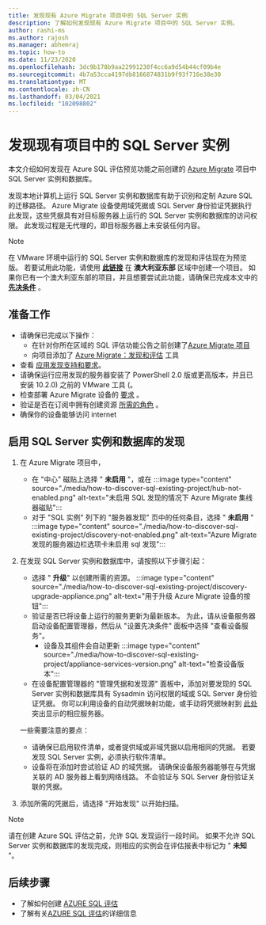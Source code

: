 ```yaml
---
title: 发现现有 Azure Migrate 项目中的 SQL Server 实例
description: 了解如何发现现有 Azure Migrate 项目中的 SQL Server 实例。
author: rashi-ms
ms.author: rajosh
ms.manager: abhemraj
ms.topic: how-to
ms.date: 11/23/2020
ms.openlocfilehash: 3dc9b178b9aa22991230f4cc6a9d54b44cf09b4e
ms.sourcegitcommit: 4b7a53cca4197db8166874831b9f93f716e38e30
ms.translationtype: MT
ms.contentlocale: zh-CN
ms.lasthandoff: 03/04/2021
ms.locfileid: "102098802"
---
```

# <a name="discover-sql-server-instances-in-an-existing-project"></a>发现现有项目中的 SQL Server 实例 

本文介绍如何发现在 Azure SQL 评估预览功能之前创建的 [Azure Migrate](./migrate-services-overview.md) 项目中 SQL Server 实例和数据库。

发现本地计算机上运行 SQL Server 实例和数据库有助于识别和定制 Azure SQL 的迁移路径。 Azure Migrate 设备使用域凭据或 SQL Server 身份验证凭据执行此发现，这些凭据具有对目标服务器上运行的 SQL Server 实例和数据库的访问权限。 此发现过程是无代理的，即目标服务器上未安装任何内容。

> [!Note]
> 在 VMware 环境中运行的 SQL Server 实例和数据库的发现和评估现在为预览版。 若要试用此功能，请使用 [**此链接**](https://aka.ms/AzureMigrate/SQL) 在 **澳大利亚东部** 区域中创建一个项目。 如果你已有一个澳大利亚东部的项目，并且想要尝试此功能，请确保已完成本文中的 [**先决条件**](how-to-discover-sql-existing-project.md) 。

## <a name="before-you-start"></a>准备工作

- 请确保已完成以下操作： 
    - 在针对你所在区域的 SQL 评估功能公告之前创建了[Azure Migrate 项目](./create-manage-projects.md)
    - 向项目添加了 [Azure Migrate：发现和评估](./how-to-assess.md) 工具
- 查看 [应用发现支持和要求](./migrate-support-matrix-vmware.md#vmware-requirements)。
-  请确保运行应用发现的服务器安装了 PowerShell 2.0 版或更高版本，并且已安装 10.2.0) 之前的 VMware 工具 (。
- 检查部署 Azure Migrate 设备的 [要求](./migrate-appliance.md) 。
- 验证是否在订阅中拥有创建资源 [所需的角色](./create-manage-projects.md#verify-permissions) 。
- 确保你的设备能够访问 internet

## <a name="enable-discovery-of-sql-server-instances-and-databases"></a>启用 SQL Server 实例和数据库的发现

1. 在 Azure Migrate 项目中，
    - 在 "中心" 磁贴上选择 " **未启用** "，或在   :::image type="content" source="./media/how-to-discover-sql-existing-project/hub-not-enabled.png" alt-text="未启用 SQL 发现的情况下 Azure Migrate 集线器磁贴":::
    - 对于 "SQL 实例" 列下的 "服务器发现" 页中的任何条目，选择 " **未启用** "   :::image type="content" source="./media/how-to-discover-sql-existing-project/discovery-not-enabled.png" alt-text="Azure Migrate 发现的服务器边栏选项卡未启用 sql 发现":::
2. 在发现 SQL Server 实例和数据库中，请按照以下步骤引起：
    - 选择 " **升级**" 以创建所需的资源。
        :::image type="content" source="./media/how-to-discover-sql-existing-project/discovery-upgrade-appliance.png" alt-text="用于升级 Azure Migrate 设备的按钮":::
    - 验证是否已将设备上运行的服务更新为最新版本。 为此，请从设备服务器启动设备配置管理器，然后从 "设置先决条件" 面板中选择 "查看设备服务"。
        - 设备及其组件会自动更新 :::image type="content" source="./media/how-to-discover-sql-existing-project/appliance-services-version.png" alt-text="检查设备版本":::
    - 在设备配置管理器的 "管理凭据和发现源" 面板中，添加对要发现的 SQL Server 实例和数据库具有 Sysadmin 访问权限的域或 SQL Server 身份验证凭据。 
    你可以利用设备的自动凭据映射功能，或手动将凭据映射到 [此处](https://review.docs.microsoft.com/azure/migrate/tutorial-discover-vmware?branch=release-migrate-sql-scenario#start-continuous-discovery)突出显示的相应服务器。
        
    一些需要注意的要点：
    - 请确保已启用软件清单，或者提供域或非域凭据以启用相同的凭据。 若要发现 SQL Server 实例，必须执行软件清单。
    - 设备将在添加时尝试验证 AD 的域凭据。 请确保设备服务器能够在与凭据关联的 AD 服务器上看到网络线路。 不会验证与 SQL Server 身份验证关联的凭据。 

3. 添加所需的凭据后，请选择 "开始发现" 以开始扫描。

> [!Note] 
>请在创建 Azure SQL 评估之前，允许 SQL 发现运行一段时间。 如果不允许 SQL Server 实例和数据库的发现完成，则相应的实例会在评估报表中标记为 " **未知** "。

## <a name="next-steps"></a>后续步骤

- 了解如何创建 [AZURE SQL 评估](./how-to-create-azure-sql-assessment.md)
- 了解有关[AZURE SQL 评估](./concepts-azure-sql-assessment-calculation.md)的详细信息
